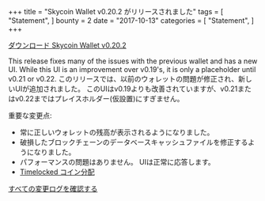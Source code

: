+++
title = "Skycoin Wallet v0.20.2 がリリースされました"
tags = [
    "Statement",
]
bounty = 2
date = "2017-10-13"
categories = [
    "Statement",
]
+++

[ダウンロード Skycoin Wallet v0.20.2](https://www.skycoin.net/downloads/)

This release fixes many of the issues with the previous wallet and has a new UI.
While this UI is an improvement over v0.19's, it is only a placeholder until
v0.21 or v0.22.
このリリースでは、以前のウォレットの問題が修正され、新しいUIが追加されました。
このUIはv0.19よりも改善されていますが、v0.21またはv0.22まではプレイスホルダー(仮設置)にすぎません。

重要な変更点:

- 常に正しいウォレットの残高が表示されるようになりました。
- 破損したブロックチェーンのデータベースキャッシュファイルを修正するようになりました。
- パフォーマンスの問題はありません。 UIは正常に応答します。
- [Timelocked コイン分配](/statement/skycoin-distribution-plan/#timelocked-distribution)

[すべての変更ログを確認する](https://github.com/skycoin/skycoin/blob/master/CHANGELOG.md#0200---2017-10-10)
